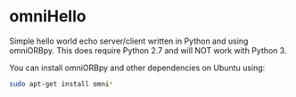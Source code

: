 # omniHello

Simple hello world echo server/client written in Python and using omniORBpy.  This does require Python 2.7 and will NOT work with Python 3.

You can install omniORBpy and other dependencies on Ubuntu using:

```bash
sudo apt-get install omni*
```

